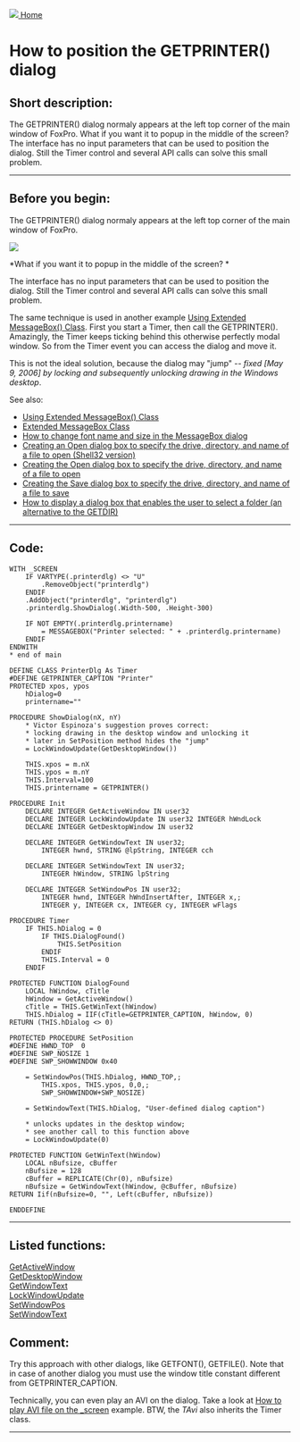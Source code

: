 [<img src="../images/home.png"> Home ](https://github.com/VFPX/Win32API)  

# How to position the GETPRINTER() dialog

## Short description:
The GETPRINTER() dialog normaly appears at the left top corner of the main window of FoxPro. What if you want it to popup in the middle of the screen? The interface has no input parameters that can be used to position the dialog. Still the Timer control and several API calls can solve this small problem.  
***  


## Before you begin:
The GETPRINTER() dialog normaly appears at the left top corner of the main window of FoxPro.  

![](../images/getprinter_dlg.png)  

*What if you want it to popup in the middle of the screen? *  

The interface has no input parameters that can be used to position the dialog. Still the Timer control and several API calls can solve this small problem.  

The same technique is used in another example [Using Extended MessageBox() Class](sample_424.md). First you start a Timer, then call the GETPRINTER(). Amazingly, the Timer keeps ticking behind this otherwise perfectly modal window. So from the Timer event you can access the dialog and move it.  

This is not the ideal solution, because the dialog may "jump" -- *fixed [May 9, 2006] by locking and subsequently unlocking drawing in the Windows desktop*.   

See also:

* [Using Extended MessageBox() Class](sample_424.md)
* [Extended MessageBox Class](sample_418.md)  
* [How to change font name and size in the MessageBox dialog](sample_434.md)  
* [Creating an Open dialog box to specify the drive, directory, and name of a file to open (Shell32 version)](sample_365.md)  
* [Creating the Open dialog box to specify the drive, directory, and name of a file to open](sample_363.md)  
* [Creating the Save dialog box to specify the drive, directory, and name of a file to save](sample_265.md)  
* [How to display a dialog box that enables the user to select a folder (an alternative to the GETDIR)](sample_364.md)  
  
***  


## Code:
```foxpro  
WITH _SCREEN
	IF VARTYPE(.printerdlg) <> "U"
		.RemoveObject("printerdlg")
	ENDIF
	.AddObject("printerdlg", "printerdlg")
	.printerdlg.ShowDialog(.Width-500, .Height-300)

	IF NOT EMPTY(.printerdlg.printername)
		= MESSAGEBOX("Printer selected: " + .printerdlg.printername)
	ENDIF
ENDWITH
* end of main

DEFINE CLASS PrinterDlg As Timer
#DEFINE GETPRINTER_CAPTION "Printer"
PROTECTED xpos, ypos
	hDialog=0
	printername=""

PROCEDURE ShowDialog(nX, nY)
	* Victor Espinoza's suggestion proves correct:
	* locking drawing in the desktop window and unlocking it
	* later in SetPosition method hides the "jump"
	= LockWindowUpdate(GetDesktopWindow())

	THIS.xpos = m.nX
	THIS.ypos = m.nY
	THIS.Interval=100
	THIS.printername = GETPRINTER()

PROCEDURE Init
	DECLARE INTEGER GetActiveWindow IN user32
	DECLARE INTEGER LockWindowUpdate IN user32 INTEGER hWndLock
	DECLARE INTEGER GetDesktopWindow IN user32

	DECLARE INTEGER GetWindowText IN user32;
		INTEGER hwnd, STRING @lpString, INTEGER cch

	DECLARE INTEGER SetWindowText IN user32;
		INTEGER hWindow, STRING lpString

	DECLARE INTEGER SetWindowPos IN user32;
		INTEGER hwnd, INTEGER hWndInsertAfter, INTEGER x,;
		INTEGER y, INTEGER cx, INTEGER cy, INTEGER wFlags

PROCEDURE Timer
	IF THIS.hDialog = 0
		IF THIS.DialogFound()
			THIS.SetPosition
		ENDIF
		THIS.Interval = 0
	ENDIF

PROTECTED FUNCTION DialogFound
	LOCAL hWindow, cTitle
	hWindow = GetActiveWindow()
	cTitle = THIS.GetWinText(hWindow)
	THIS.hDialog = IIF(cTitle=GETPRINTER_CAPTION, hWindow, 0)
RETURN (THIS.hDialog <> 0)

PROTECTED PROCEDURE SetPosition
#DEFINE HWND_TOP  0
#DEFINE SWP_NOSIZE 1
#DEFINE SWP_SHOWWINDOW 0x40

	= SetWindowPos(THIS.hDialog, HWND_TOP,;
		THIS.xpos, THIS.ypos, 0,0,;
		SWP_SHOWWINDOW+SWP_NOSIZE)

	= SetWindowText(THIS.hDialog, "User-defined dialog caption")

	* unlocks updates in the desktop window;
	* see another call to this function above
	= LockWindowUpdate(0)

PROTECTED FUNCTION GetWinText(hWindow)
	LOCAL nBufsize, cBuffer
	nBufsize = 128
	cBuffer = REPLICATE(Chr(0), nBufsize)
	nBufsize = GetWindowText(hWindow, @cBuffer, nBufsize)
RETURN Iif(nBufsize=0, "", Left(cBuffer, nBufsize))

ENDDEFINE  
```  
***  


## Listed functions:
[GetActiveWindow](../libraries/user32/GetActiveWindow.md)  
[GetDesktopWindow](../libraries/user32/GetDesktopWindow.md)  
[GetWindowText](../libraries/user32/GetWindowText.md)  
[LockWindowUpdate](../libraries/user32/LockWindowUpdate.md)  
[SetWindowPos](../libraries/user32/SetWindowPos.md)  
[SetWindowText](../libraries/user32/SetWindowText.md)  

## Comment:
Try this approach with other dialogs, like GETFONT(), GETFILE(). Note that in case of another dialog you must use the window title constant different from GETPRINTER_CAPTION.  
  
Technically, you can even play an AVI on the dialog. Take a look at [How to play AVI file on the _screen](sample_430.md) example. BTW, the *TAvi* also inherits the Timer class.  
  
***  

